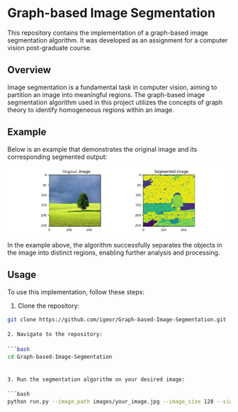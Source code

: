 # Graph-based Image Segmentation

This repository contains the implementation of a graph-based image segmentation algorithm. It was developed as an assignment for a computer vision post-graduate course.

## Overview

Image segmentation is a fundamental task in computer vision, aiming to partition an image into meaningful regions. The graph-based image segmentation algorithm used in this project utilizes the concepts of graph theory to identify homogeneous regions within an image.

## Example

Below is an example that demonstrates the original image and its corresponding segmented output:

![Segmented Image](results/land_segmented_256_n1_sigma5.png)

In the example above, the algorithm successfully separates the objects in the image into distinct regions, enabling further analysis and processing.

## Usage

To use this implementation, follow these steps:

1. Clone the repository:

```bash
git clone https://github.com/igeor/Graph-based-Image-Segmentation.git

2. Navigate to the repository:

```bash 
cd Graph-based-Image-Segmentation


3. Run the segmentation algorithm on your desired image:

```bash
python run.py --image_path images/your_image.jpg --image_size 128 --sigma 4. --neigh 3 --K 120
